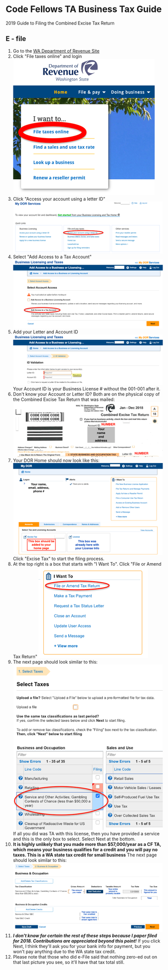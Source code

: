 # Code Fellows TA Business Tax Guide

2019 Guide to Filing the Combined Excise Tax Return

## E - file
1. Go to the [WA Department of Revenue Site](https://dor.wa.gov/)
2. Click "File taxes online" and login
![First Step](/assets/FileTaxes.png)
3. Click "Access your account using a letter ID"
![DORServices](/assets/DORServices.png)
4. Select "Add Access to a Tax Account"
![Add Access to a Tax Account](/assets/AddAccess.png)
5. Add your Letter and Account ID
![ID Validation](/assets/IDValidate.png)
Your Account ID is your Business License # without the 001-001 after it. 
6. Don't know your Account or Letter ID? Both are on the physical copy of the Combined Excise Tax Return that was mailed:
![Physical Copy of Tax Form](/assets/physicalForm.png)
7. Your DOR Home should now look like this:
![New Home Page](/assets/newHome.png)
Click "Excise Tax" to start the filing process.
8. At the top right is a box that starts with "I Want To".  Click "File or Amend Tax Return"
![Start File Tax](/assets/StartFileTax.png)
9. The next page should look similar to this: 
![Select the Right Tax](/assets/SelectTaxes.png)  If all you did was TA with this license, then you have provided a service and this is the only box to select. Select Next at the bottom.
10. **It is highly unlikely that you made more than $57,000/year as a CF TA, which means your business qualifies for a credit and you will pay no taxes.  This is a WA state tax credit for small business**  The next page should look similar to this: ![Tax Credi](/assets/taxCredit.png)
11. _**I don't know for certain the rest of these steps because I paper filed for 2018.  Contributions are appreciated beyond this point!**_ If you click Next, I think they'll ask you for your bank info for payment, but you won't pay anything due to the WA state tax credit.
12. Please note that those who did e-File said that nothing zero-ed out on that last picture you see, so it'll have that tax total still.
